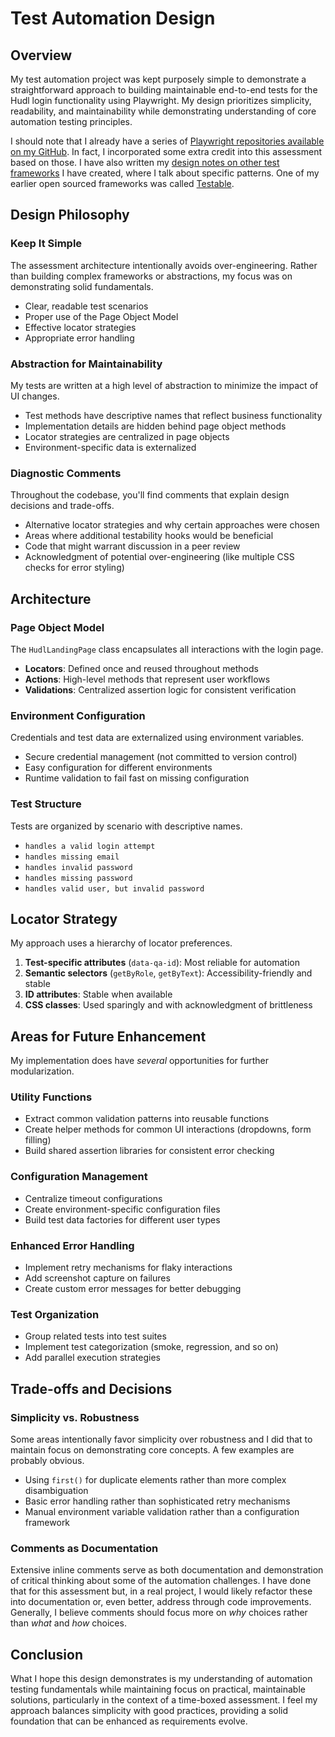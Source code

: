 # Test Automation Design

## Overview

My test automation project was kept purposely simple to demonstrate a straightforward approach to building maintainable end-to-end tests for the Hudl login functionality using Playwright. My design prioritizes simplicity, readability, and maintainability while demonstrating understanding of core automation testing principles.

I should note that I already have a series of [Playwright repositories available on my GitHub](https://github.com/jeffnyman?tab=repositories&q=playwright&type=&language=&sort=). In fact, I incorporated some extra credit into this assessment based on those. I have also written my [design notes on other test frameworks](https://testerstories.com/category/automation/tapestry/) I have created, where I talk about specific patterns. One of my earlier open sourced frameworks was called [Testable](https://github.com/jeffnyman/testable).

## Design Philosophy

### Keep It Simple

The assessment architecture intentionally avoids over-engineering. Rather than building complex frameworks or abstractions, my focus was on demonstrating solid fundamentals.

- Clear, readable test scenarios
- Proper use of the Page Object Model
- Effective locator strategies
- Appropriate error handling

### Abstraction for Maintainability

My tests are written at a high level of abstraction to minimize the impact of UI changes.

- Test methods have descriptive names that reflect business functionality
- Implementation details are hidden behind page object methods
- Locator strategies are centralized in page objects
- Environment-specific data is externalized

### Diagnostic Comments

Throughout the codebase, you'll find comments that explain design decisions and trade-offs.

- Alternative locator strategies and why certain approaches were chosen
- Areas where additional testability hooks would be beneficial
- Code that might warrant discussion in a peer review
- Acknowledgment of potential over-engineering (like multiple CSS checks for error styling)

## Architecture

### Page Object Model

The `HudlLandingPage` class encapsulates all interactions with the login page.

- **Locators**: Defined once and reused throughout methods
- **Actions**: High-level methods that represent user workflows
- **Validations**: Centralized assertion logic for consistent verification

### Environment Configuration

Credentials and test data are externalized using environment variables.

- Secure credential management (not committed to version control)
- Easy configuration for different environments
- Runtime validation to fail fast on missing configuration

### Test Structure

Tests are organized by scenario with descriptive names.

- `handles a valid login attempt`
- `handles missing email`
- `handles invalid password`
- `handles missing password`
- `handles valid user, but invalid password`

## Locator Strategy

My approach uses a hierarchy of locator preferences.

1. **Test-specific attributes** (`data-qa-id`): Most reliable for automation
2. **Semantic selectors** (`getByRole`, `getByText`): Accessibility-friendly and stable
3. **ID attributes**: Stable when available
4. **CSS classes**: Used sparingly and with acknowledgment of brittleness

## Areas for Future Enhancement

My implementation does have _several_ opportunities for further modularization.

### Utility Functions

- Extract common validation patterns into reusable functions
- Create helper methods for common UI interactions (dropdowns, form filling)
- Build shared assertion libraries for consistent error checking

### Configuration Management

- Centralize timeout configurations
- Create environment-specific configuration files
- Build test data factories for different user types

### Enhanced Error Handling

- Implement retry mechanisms for flaky interactions
- Add screenshot capture on failures
- Create custom error messages for better debugging

### Test Organization

- Group related tests into test suites
- Implement test categorization (smoke, regression, and so on)
- Add parallel execution strategies

## Trade-offs and Decisions

### Simplicity vs. Robustness

Some areas intentionally favor simplicity over robustness and I did that to maintain focus on demonstrating core concepts. A few examples are probably obvious.

- Using `first()` for duplicate elements rather than more complex disambiguation
- Basic error handling rather than sophisticated retry mechanisms
- Manual environment variable validation rather than a configuration framework

### Comments as Documentation

Extensive inline comments serve as both documentation and demonstration of critical thinking about some of the automation challenges. I have done that for this assessment but, in a real project, I would likely refactor these into documentation or, even better, address through code improvements. Generally, I believe comments should focus more on _why_ choices rather than _what_ and _how_ choices.

## Conclusion

What I hope this design demonstrates is my understanding of automation testing fundamentals while maintaining focus on practical, maintainable solutions, particularly in the context of a time-boxed assessment. I feel my approach balances simplicity with good practices, providing a solid foundation that can be enhanced as requirements evolve.
